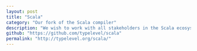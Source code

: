 ```yaml
---
layout: post
title: "Scala"
category: "Our fork of the Scala compiler"
description: "We wish to work with all stakeholders in the Scala ecosystem to safeguard the interests of the entire Scala community."
github: "https://github.com/typelevel/scala"
permalink: "http://typelevel.org/scala/"
---
```

